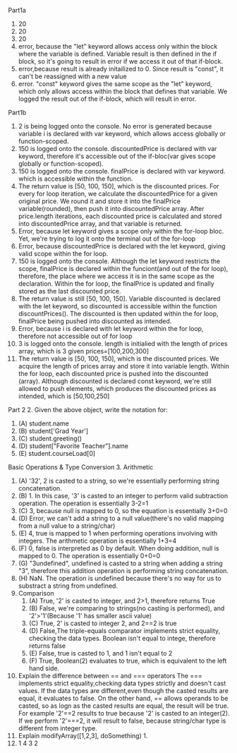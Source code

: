 Part1a
1. 20
2. 20
3. 20
4. error, because the "let" keyword allows access only within the block where the variable is defined. Variable result is then defined in the if block, so it's going to result in error if we access it out of that if-block.
5. error,because result is already initailized to 0. Since result is "const", it can't be reassigned with a new value
6. error. "const" keyword gives the same scope as the "let" keyword, which only allows access within the block that defines that variable. We logged the result out of the if-block, which will result in error.

Part1b
1. 2 is being logged onto the console. No error is generated because variable i is declared with var keyword, which allows access globally or function-scoped.
2. 150 is logged onto the console. discountedPrice is declared with var keyword, therefore it's accessible out of the if-bloc(var gives scope globally or function-scoped). 
3. 150 is logged onto the console. finalPrice is declared with var keyword. which is accessible within the function. 
4. The return value is [50, 100, 150], which is the discounted prices. For every for loop iteration, we calculate the discountedPrice for a given original price. We round it and store it into the finalPrice variable(rounded), then push it into discountedPrice array. After price.length iterations, each discounted price is calculated and stored into discountedPrice array, and that variable is returned.
5. Error, because let keyword gives a scope only within the for-loop bloc. Yet, we're trying to log it onto the terminal out of the for-loop
6. Error, because discountedPrice is declared with the let keyword, giving valid scope within the for loop.
7. 150 is logged onto the console. Although the let keyword restricts the scope, finalPrice is declared within the funciont(and out of the for loop), therefore, the place where we access it is in the same scope as the declaration. Within the for loop, the finalPrice is updated and finally stored as the last discounted price. 
8. The return value is still [50, 100, 150]. Variable discounted is declared with the let keyword, so discounted is accessible within the function discountPrices(). The discounted is then updated within the for loop, finalPrice being pushed into discounted as intended.
9. Error, because i is declared with let keyword within the for loop, therefore not accessible out of for loop
10. 3 is logged onto the console. length is initialied with the length of prices array, which is 3 given prices=[100,200,300]
11. The return value is [50, 100, 150], which is the discounted prices. We acquire the length of prices array and store it into variable length. Within the for loop, each discounted price is pushed into the discounted (array). Although discounted is declared const keyword, we're still allowed to push elements, which produces the discounted prices as intended, which is [50,100,250]


Part 2
2. Given the above object, write the notation for:
   1. (A)  student.name
   2. (B)  student['Grad Year']
   3. (C)  student.greeting()
   4. (D)  student["Favorite Teacher"].name
   5. (E)  student.courseLoad[0]

Basic Operations & Type Conversion
3. Arithmetic
   1. (A) '32', 2 is casted to a string, so we're essentially performing string concatenation.
   2. (B) 1. In this case, '3' is casted to an integer to perform valid subtraction operation. The operation is essentially 3-2=1
   3. (C) 3, because null is mapped to 0, so the equation is essentially 3+0=0
   4. (D) Error, we can't add a string to a null value(there's no valid mapping from a null value to a string/char)
   5. (E) 4, true is mapped to 1 when performing operations involving with integers. The arithmetic operation is essentially 1+3=4
   6. (F) 0, false is interpreted as 0 by default. When doing addition, null is mapped to 0. The operation is essentially 0+0=0
   7. (G) "3undefined", undefined is casted to a string when adding a string "3", therefore this addition operation is performing string concatenation.
   8. (H) NaN. The operation is undefined because there's no way for us to substract a string from undefined. 
4. Comparison
   1. (A) True, '2' is casted to integer, and 2>1, therefore returns True
   2. (B) False, we're comparing to strings(no casting is performed), and '2'>'1'(Because '1' has smaller ascii value)
   3. (C) True, 2' is casted to integer 2, and 2==2 is true
   4. (D) False,The triple-equals comparator implements strict equality, checking the data types. Boolean isn't equal to intege, therefore returns false
   5. (E) False, true is casted to 1, and 1 isn't equal to 2
   6. (F) True, Boolean(2) evaluates to true, which is equivalent to the left hand side. 
5. Explain the difference between == and === operators
   The === implements strict equality,checking data types strictly and doesn't cast values. If the data types are different,even though the casted results are equal, it evaluates to false. On the other hand, == allows operands to be casted, so as logn as the casted results are equal, the result will be true. For example '2'==2 results to true because '2' is casted to an integer(2). If we perform '2'===2, it will result to false, because string/char type is different from integer type. 
7. Explain modifyArray([1,2,3], doSomething)
   1. 
9.  1 4 3 2
   